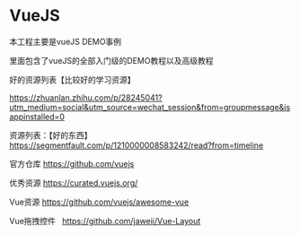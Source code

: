# VueJS
本工程主要是vueJS DEMO事例

里面包含了vueJS的全部入门级的DEMO教程以及高级教程

好的资源列表【比较好的学习资源】


https://zhuanlan.zhihu.com/p/28245041?utm_medium=social&utm_source=wechat_session&from=groupmessage&isappinstalled=0

资源列表：【好的东西】
https://segmentfault.com/p/1210000008583242/read?from=timeline


官方仓库
https://github.com/vuejs

优秀资源
https://curated.vuejs.org/

Vue资源
https://github.com/vuejs/awesome-vue


Vue拖拽控件  
https://github.com/jaweii/Vue-Layout
